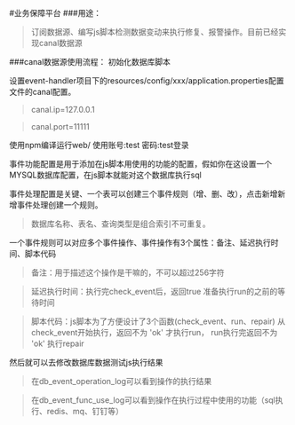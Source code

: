 #业务保障平台
###用途：
>订阅数据源、编写js脚本检测数据变动来执行修复、报警操作。目前已经实现canal数据源


###canal数据源使用流程：
初始化数据库脚本

设置event-handler项目下的resources/config/xxx/application.properties配置文件的canal配置。
>canal.ip=127.0.0.1

>canal.port=11111

使用npm编译运行web/ 使用账号:test  密码:test登录

事件功能配置是用于添加在js脚本用使用的功能的配置，假如你在这设置一个MYSQL数据库配置，在js脚本就能对这个数据库执行sql

事件处理配置是关键、一个表可以创建三个事件规则（增、删、改），点击新增新增事件处理创建一个规则。
>数据库名称、表名、查询类型是组合索引不可重复。

一个事件规则可以对应多个事件操作、事件操作有3个属性：备注、延迟执行时间、脚本代码
>备注：用于描述这个操作是干嘛的，不可以超过256字符

>延迟执行时间：执行完check_event后，返回true 准备执行run的之前的等待时间

>脚本代码：js脚本为了方便设计了3个函数(check_event、run、repair) 
从check_event开始执行，返回不为 'ok' 才执行run， run执行完返回不为 'ok' 执行repair

然后就可以去修改数据库数据测试js执行结果
>在db_event_operation_log可以看到操作的执行结果

>在db_event_func_use_log可以看到操作在执行过程中使用的功能（sql执行、redis、mq、钉钉等）